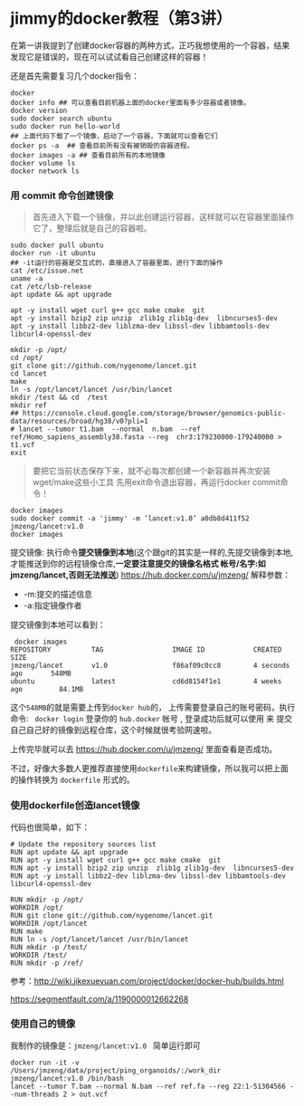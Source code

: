 # jimmy的docker教程（第3讲）

在第一讲我提到了创建docker容器的两种方式，正巧我想使用的一个容器，结果发现它是错误的，现在可以试试看自己创建这样的容器！

还是首先需要复习几个docker指令：

```shell
docker
docker info ## 可以查看目前机器上面的docker里面有多少容器或者镜像。
docker version
sudo docker search ubuntu
sudo docker run hello-world 
## 上面代码下载了一个镜像，启动了一个容器，下面就可以查看它们
docker ps -a  ## 查看目前所有没有被销毁的容器进程。
docker images -a ## 查看目前所有的本地镜像 
docker volume ls  
docker network ls 
```

### 用 commit 命令创建镜像

> 首先进入下载一个镜像，并以此创建运行容器，这样就可以在容器里面操作它了，整理后就是自己的容器啦。

```shell
sudo docker pull ubuntu
docker run -it ubuntu    
## -it运行的容器是交互式的，直接进入了容器里面，进行下面的操作
cat /etc/issue.net 
uname -a 
cat /etc/lsb-release 
apt update && apt upgrade

apt -y install wget curl g++ gcc make cmake  git 
apt -y install bzip2 zip unzip  zlib1g zlib1g-dev  libncurses5-dev   
apt -y install libbz2-dev liblzma-dev libssl-dev libbamtools-dev libcurl4-openssl-dev
 
mkdir -p /opt/
cd /opt/
git clone git://github.com/nygenome/lancet.git
cd lancet
make
ln -s /opt/lancet/lancet /usr/bin/lancet
mkdir /test && cd  /test  
mkdir ref 
## https://console.cloud.google.com/storage/browser/genomics-public-data/resources/broad/hg38/v0?pli=1 
# lancet --tumor t1.bam  --normal  n.bam  --ref  ref/Homo_sapiens_assembly38.fasta --reg  chr3:179230000-179240000 > t1.vcf 
exit
```

> 要把它当前状态保存下来，就不必每次都创建一个新容器并再次安装 wget/make这些小工具
> 先用exit命令退出容器，再运行docker commit命令！

```
docker images
sudo docker commit -a 'jimmy' -m ‘lancet:v1.0’ a0db8d411f52 jmzeng/lancet:v1.0
docker images
```

提交镜像: 执行命令**提交镜像到本地**(这个跟git的其实是一样的,先提交镜像到本地,才能推送到你的远程镜像仓库,**一定要注意提交的镜像名格式 帐号/名字:如 jmzeng/lancet,否则无法推送**)  https://hub.docker.com/u/jmzeng/ 
解释参数：

- -m:提交的描述信息
- -a:指定镜像作者

提交镜像到本地可以看到：

```
 docker images
REPOSITORY          TAG                 IMAGE ID            CREATED             SIZE
jmzeng/lancet       v1.0                f86af09c0cc8        4 seconds ago       548MB
ubuntu              latest              cd6d8154f1e1        4 weeks ago         84.1MB
```

这个`548MB`的就是需要上传到`docker hub`的， 上传需要登录自己的账号密码，执行命令: ` docker login` 登录你的 `hub.docker` 帐号 , 登录成功后就可以使用 来 提交自己自己好的镜像到远程仓库，这个时候就很考验网速啦。

上传完毕就可以去   https://hub.docker.com/u/jmzeng/  里面查看是否成功。

不过，好像大多数人更推荐直接使用`dockerfile`来构建镜像，所以我可以把上面的操作转换为 `dockerfile` 形式的。

### 使用dockerfile创造lancet镜像

代码也很简单，如下：

```shell
# Update the repository sources list
RUN apt update && apt upgrade
RUN apt -y install wget curl g++ gcc make cmake  git 
RUN apt -y install bzip2 zip unzip  zlib1g zlib1g-dev  libncurses5-dev   
RUN apt -y install libbz2-dev liblzma-dev libssl-dev libbamtools-dev libcurl4-openssl-dev
 
RUN mkdir -p /opt/
WORKDIR /opt/
RUN git clone git://github.com/nygenome/lancet.git
WORKDIR /opt/lancet
RUN make
RUN ln -s /opt/lancet/lancet /usr/bin/lancet
RUN mkdir -p /test/
WORKDIR /test/
RUN mkdir -p /ref/
```

参考：http://wiki.jikexueyuan.com/project/docker/docker-hub/builds.html

https://segmentfault.com/a/1190000012662268 

### 使用自己的镜像

我制作的镜像是：` jmzeng/lancet:v1.0  ` 简单运行即可

```
docker run -it -v  /Users/jmzeng/data/project/ping_organoids/:/work_dir jmzeng/lancet:v1.0 /bin/bash 
lancet --tumor T.bam --normal N.bam --ref ref.fa --reg 22:1-51304566 --num-threads 2 > out.vcf


```

